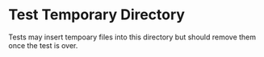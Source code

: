 Test Temporary Directory
========================

Tests may insert tempoary files into this directory but should remove them once the test is over.